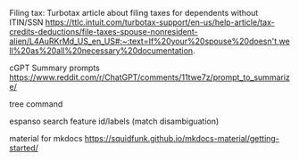 Filing tax:
Turbotax article about filing taxes for dependents without ITIN/SSN
https://ttlc.intuit.com/turbotax-support/en-us/help-article/tax-credits-deductions/file-taxes-spouse-nonresident-alien/L4AuRKrMd_US_en_US#:~:text=If%20your%20spouse%20doesn't,well%20as%20all%20necessary%20documentation.

cGPT Summary prompts
https://www.reddit.com/r/ChatGPT/comments/11twe7z/prompt_to_summarize/

tree command

espanso 
search feature
id/labels (match disambiguation)

material for mkdocs
https://squidfunk.github.io/mkdocs-material/getting-started/